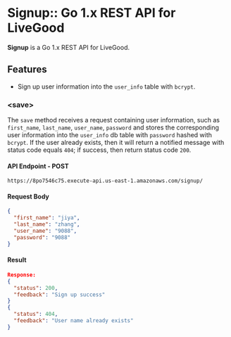 # Signup:: Go 1.x REST API for LiveGood

**Signup** is a Go 1.x REST API for LiveGood.

## Features

* Sign up user information into the `user_info` table with `bcrypt`.

### <save\>
The `save` method receives a request containing user information, such as `first_name`, `last_name`, `user_name`, `password` and stores the corresponding user information into the `user_info` db table with `password` hashed with `bcrypt`. If the user already exists, then it will return a notified message with status code equals `404`; if success, then return status code `200`.

#### API Endpoint - POST
```URL
https://8po7546c75.execute-api.us-east-1.amazonaws.com/signup/
```

#### Request Body 

```JSON
{
  "first_name": "jiya",
  "last_name": "zhang",
  "user_name": "9088",
  "password": "9088"
}
```

#### Result

```JSON
Response:
{
  "status": 200,
  "feedback": "Sign up success"
}
{
  "status": 404,
  "feedback": "User name already exists"
}
```

